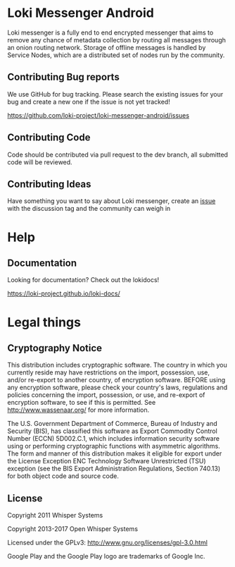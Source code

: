 # Loki Messenger Android

Loki messenger is a fully end to end encrypted messenger that aims to remove any chance of metadata collection by routing all messages through an onion routing network. Storage of offline messages is handled by Service Nodes, which are a distributed set of nodes run by the community. 

## Contributing Bug reports
We use GitHub for bug tracking. Please search the existing issues for your bug and create a new one if the issue is not yet tracked!

https://github.com/loki-project/loki-messenger-android/issues

## Contributing Code

Code should be contributed via pull request to the dev branch, all submitted code will be reviewed.

## Contributing Ideas
Have something you want to say about Loki messenger, create an [issue](https://github.com/loki-project/loki-messenger-android/issues) with the discussion tag and the community can weigh in

Help
====
## Documentation
Looking for documentation? Check out the lokidocs!

https://loki-project.github.io/loki-docs/

# Legal things
## Cryptography Notice

This distribution includes cryptographic software. The country in which you currently reside may have restrictions on the import, possession, use, and/or re-export to another country, of encryption software.
BEFORE using any encryption software, please check your country's laws, regulations and policies concerning the import, possession, or use, and re-export of encryption software, to see if this is permitted.
See <http://www.wassenaar.org/> for more information.

The U.S. Government Department of Commerce, Bureau of Industry and Security (BIS), has classified this software as Export Commodity Control Number (ECCN) 5D002.C.1, which includes information security software using or performing cryptographic functions with asymmetric algorithms.
The form and manner of this distribution makes it eligible for export under the License Exception ENC Technology Software Unrestricted (TSU) exception (see the BIS Export Administration Regulations, Section 740.13) for both object code and source code.

## License

Copyright 2011 Whisper Systems

Copyright 2013-2017 Open Whisper Systems

Licensed under the GPLv3: http://www.gnu.org/licenses/gpl-3.0.html

Google Play and the Google Play logo are trademarks of Google Inc.
